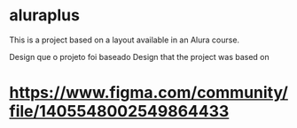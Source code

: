 # aluraplus
This is a project based on a layout available in an Alura course.


Design que o projeto foi baseado
Design that the project was based on

# https://www.figma.com/community/file/1405548002549864433
